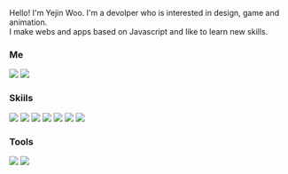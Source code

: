 Hello! I'm Yejin Woo. I'm a devolper who is interested in design, game and animation.  
I make webs and apps based on Javascript and like to learn new skills.


### Me
<img src="https://img.shields.io/badge/blog-E34F26?style=flat-square&logo=tistory&logoColor=white"/> <img src="https://img.shields.io/badge/yejinwoo.me@gmail.com-EA4335?style=flat-square&logo=Gmail&logoColor=white"/>

### Skiils
<img src="https://img.shields.io/badge/HTML5-E34F26?style=flat-square&logo=HTML5&logoColor=white"/> <img src="https://img.shields.io/badge/CSS3-1572B6?style=flat-square&logo=CSS3&logoColor=white"/> <img src="https://img.shields.io/badge/Bootstrap-7952B3?style=flat-square&logo=Bootstrap&logoColor=white"/> <img src="https://img.shields.io/badge/JavaScript-F7DF1E?style=flat-square&logo=JavaScript&logoColor=white"/> <img src="https://img.shields.io/badge/TypeScript-3178C6?style=flat-square&logo=TypeScript&logoColor=white"/> <img src="https://img.shields.io/badge/React-61DAFB?style=flat-square&logo=React&logoColor=white"/> <img src="https://img.shields.io/badge/Node.js-339933?style=flat-square&logo=Node.js&logoColor=white"/> 

### Tools
<img src="https://img.shields.io/badge/git-F05032?style=flat-square&logo=git&logoColor=white"/> <img src="https://img.shields.io/badge/figma-9C56F6?style=flat-square&logo=figma&logoColor=white"/>
